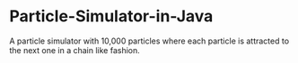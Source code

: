 Particle-Simulator-in-Java
==========================

A particle simulator with 10,000 particles where each particle is attracted to the next one in a chain like fashion.
